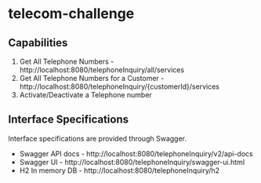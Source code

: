 # telecom-challenge

## Capabilities

1. Get All Telephone Numbers - http://localhost:8080/telephoneInquiry/all/services
2. Get All Telephone Numbers for a Customer - http://localhost:8080/telephoneInquiry/{customerId}/services
3. Activate/Deactivate a Telephone number

## Interface Specifications
Interface specifications are provided through Swagger.
* Swagger API docs - http://localhost:8080/telephoneInquiry/v2/api-docs
* Swagger UI - http://localhost:8080/telephoneInquiry/swagger-ui.html
* H2 In memory DB - http://localhost:8080/telephoneInquiry/h2

